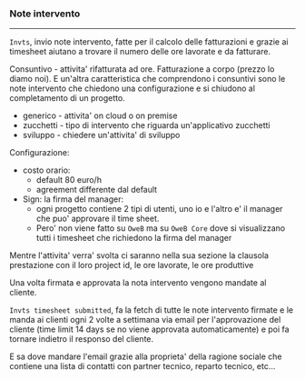 ### Note intervento
----
`Invts`, invio note intervento, fatte per il calcolo delle fatturazioni e grazie ai timesheet aiutano a trovare il numero delle ore lavorate e da fatturare.

Consuntivo - attivita' rifatturata ad ore. Fatturazione a corpo (prezzo lo diamo noi). E un'altra caratteristica che comprendono i consuntivi sono le note intervento che chiedono una configurazione e si chiudono al completamento di un progetto.
- generico - attivita' on cloud o on premise
- zucchetti - tipo di intervento che riguarda un'applicativo zucchetti
- sviluppo - chiedere un'attivita' di sviluppo

Configurazione:
- costo orario: 
	- default 80 euro/h
	- agreement differente dal default
- Sign: la firma del manager:
	- ogni progetto contiene 2 tipi di utenti, uno io e l'altro e' il manager che puo' approvare il time sheet.
	- Pero' non viene fatto su `OweB` ma su `OweB Core` dove si visualizzano tutti i timesheet che richiedono la firma del manager

Mentre l'attivita' verra' svolta ci saranno nella sua sezione la clausola prestazione con il loro project id, le ore lavorate, le ore produttive

Una volta firmata e approvata la nota intervento vengono mandate al cliente.

`Invts timesheet submitted`, fa la fetch di tutte le note intervento firmate e le manda ai clienti ogni 2 volte a settimana via email per l'approvazione del cliente (time limit 14 days se no viene approvata automaticamente) e poi fa tornare indietro il responso del cliente.

E sa dove mandare l'email grazie alla proprieta' della ragione sociale che contiene una lista di contatti con partner tecnico, reparto tecnico, etc... 